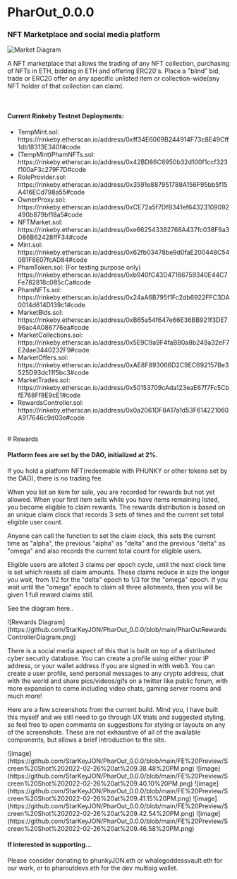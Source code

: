 # PharOut_0.0.0
<h3>
NFT Marketplace and social media platform
  </h3>

![Market Diagram](https://github.com/StarKeyJON/PharOut_0.0.0/blob/main/pharoutmarketdiagram.png)
<p>
A NFT marketplace that allows the trading of any NFT collection, purchasing of NFTs in ETH, bidding in ETH and offering ERC20's.
Place a "blind" bid, trade or ERC20 offer on any specific unlisted item or collection-wide(any NFT holder of that collection can claim).
  </p>
  </br>
  <h4>
  Current Rinkeby Testnet Deployments:
  </h4>
  <ul>
  <li>TempMint.sol: https://rinkeby.etherscan.io/address/0xff34E6069B244914F73c8E49Cff1db18313E340f#code</li>
  <li>(TempMint)PhamNFTs.sol: https://rinkeby.etherscan.io/address/0x42BD86C6950b32d100f1ccf323f100aF3c279F7D#code</li>
  <li>RoleProvider.sol: https://rinkeby.etherscan.io/address/0x3591e887951788A156F95bb5f15A416ECd798a55#code</li>
  <li>OwnerProxy.sol: https://rinkeby.etherscan.io/address/0xCE72a5f7DfB341ef64323109092490b879bf18a5#code</li>
  <li>NFTMarket.sol: https://rinkeby.etherscan.io/address/0xe662543382768A437fc038F9a3D86B62428ffF34#code</li>
  <li>Mint.sol: https://rinkeby.etherscan.io/address/0x62fb03478be9d0faE200448C540B1F8E07fcAD84#code</li>
  <li>PhamToken.sol: (For testing purpose only) https://rinkeby.etherscan.io/address/0xb940fC43D47186759340E44C7Fe782818c085cCa#code</li>
  <li>PhamNFTs.sol: https://rinkeby.etherscan.io/address/0x24aA6B795f1Fc2db6922FFC3DA0014d614D139c1#code</li>
  <li>MarketBids.sol: https://rinkeby.etherscan.io/address/0xB65a54f647e66E36BB921f3DE796ac4A086776ea#code</li>
  <li>MarketCollections.sol: https://rinkeby.etherscan.io/address/0x5E9C9a9F4faBB0a8b249a32eF7E2dae3440232F9#code</li>
  <li>MarketOffers.sol: https://rinkeby.etherscan.io/address/0xAE8F893066D2C9EC692157Be3525D93dc11f5bc3#code</li>
  <li>MarketTrades.sol: https://rinkeby.etherscan.io/address/0x50153709cAda123eaE67f7Fc5CbfE768Ff8E9cE1#code</li>
  <li>RewardsController.sol: https://rinkeby.etherscan.io/address/0x0a2061DF8A17a1d53F614221060A917646c9d03e#code</li>
  </ul>
</br>
# Rewards
<h4>
Platform fees are set by the DAO, initialized at 2%.
  </h4>
If you hold a platform NFT(redeemable with PHUNKY or other tokens set by the DAO), there is no trading fee.
<p>
When you list an item for sale, you are recorded for rewards but not yet allowed. When your first item sells while you have items remaining listed, you become eligible to claim rewards. The rewards distribution is based on an unique claim clock that records 3 sets of times and the current set total eligible user count.  </p>
<p>
Anyone can call the function to set the claim clock, this sets the current time as "alpha", the previous "alpha" as "delta" and the previous "delta" as "omega" and also records the current total count for eligible users.
  </p>
 <p>
 Eligible users are alloted 3 claims per epoch cycle, until the next clock time is set which resets all claim amounts.
  These claims reduce in size the longer you wait, from 1/2 for the "delta" epoch to 1/3 for the "omega" epoch. If you wait until the "omega" epoch to claim all three allotments, then you will be given 1 full reward claims still.
  </p>
  <p>See the diagram here..</p>
 ![Rewards Diagram](https://github.com/StarKeyJON/PharOut_0.0.0/blob/main/PharOutRewardsControllerDiagram.png)
 
 </br>
 
 <p>
  There is a social media aspect of this that is built on top of a distributed cyber security database. You can create a profile using either your IP address, or your wallet address if you are signed in with web3. You can create a user profile, send personal messages to any crypto address, chat with the world and share pics/videos/gifs on a twitter like public forum, with more expansion to come including video chats, gaming server rooms and much more!
  </p>
<p>
  Here are a few screenshots from the current build. Mind you, I have built this myself and we still need to go through UX trials and suggested styling, so feel free to open comments on suggestions for styling or layouts on any of the screenshots. These are not exhaustive of all of the available components, but allows a brief introduction to the site.
  </p>
![image](https://github.com/StarKeyJON/PharOut_0.0.0/blob/main/FE%20Preview/Screen%20Shot%202022-02-26%20at%209.38.48%20PM.png)
![image](https://github.com/StarKeyJON/PharOut_0.0.0/blob/main/FE%20Preview/Screen%20Shot%202022-02-26%20at%209.40.10%20PM.png)
![image](https://github.com/StarKeyJON/PharOut_0.0.0/blob/main/FE%20Preview/Screen%20Shot%202022-02-26%20at%209.41.15%20PM.png)
![image](https://github.com/StarKeyJON/PharOut_0.0.0/blob/main/FE%20Preview/Screen%20Shot%202022-02-26%20at%209.42.54%20PM.png)
![image](https://github.com/StarKeyJON/PharOut_0.0.0/blob/main/FE%20Preview/Screen%20Shot%202022-02-26%20at%209.46.58%20PM.png)
  <h4>If interested in supporting...</h4>
  <p>Please consider donating to phunkyJON.eth or whalegoddessvault.eth for our work, or to pharoutdevs.eth for the dev multisig wallet.</p>
